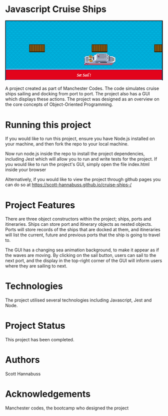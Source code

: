 <h1> Javascript Cruise Ships </h1>

<img src="cruise-ships-screenshot.png" alt ="A screenshot of the project">

<p>A project created as part of Manchester Codes. The code simulates cruise ships sailing and docking from port to port. The project also has a GUI which displays these actions. The project was designed as an overview on the core concepts of Object-Oriented Programming.<p>

<h1> Running this project </h1>

<p> If you would like to run this project, ensure you have Node.js installed on your machine, and then fork the repo to your local machine.

Now run node.js inside the repo to install the project dependencies, including Jest which will allow you to run and write tests for the project. If you would like to run the project's GUI, simply open the file index.html inside your browser

Alternatively, if you would like to view the project through github pages you can do so at https://scott-hannabuss.github.io/cruise-ships-/</p>

<h1> Project Features </h1>

<p> There are three object constructors within the project; ships, ports and itineraries. Ships can store port and itinerary objects as nested objects. Ports will store records of the ships that are docked at them, and itineraries will list the current, future and previous ports that the ship is going to travel to.

The GUI has a changing sea animation background, to make it appear as if the waves are moving. By clicking on the sail button, users can sail to the next port, and the display in the top-right corner of the GUI will inform users where they are sailing to next. </p>

<h1> Technologies </h1>

<p> The project utilised several technologies including Javascript, Jest and Node. </p>

<h1> Project Status </h1>

This project has been completed.

<h1> Authors </h1>

<p>Scott Hannabuss</p>

<h1>Acknowledgements</h1>

<p>Manchester codes, the bootcamp who designed the project</p>
